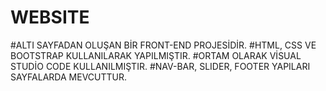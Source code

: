 # WEBSITE
#ALTI SAYFADAN OLUŞAN BİR FRONT-END PROJESİDİR.
#HTML, CSS VE BOOTSTRAP KULLANILARAK YAPILMIŞTIR.
#ORTAM OLARAK VİSUAL STUDİO CODE KULLANILMIŞTIR.
#NAV-BAR, SLIDER, FOOTER YAPILARI SAYFALARDA MEVCUTTUR.
